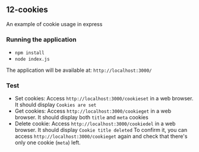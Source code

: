 ## 12-cookies
An example of cookie usage in express

### Running the application
  - `npm install`
  - `node index.js`

The application will be available at: `http://localhost:3000/`

### Test
  - Set cookies:
    Access `http://localhost:3000/cookieset` in a web browser. It should display
    `Cookies are set`
  - Get cookies:
    Access `http://localhost:3000/cookieget` in a web browser. It should display
    both `title` and `meta` cookies
  - Delete cookie:
    Access `http://localhost:3000/cookiedel` in a web browser. It should display
    `Cookie title deleted`
    To confirm it, you can access `http://localhost:3000/cookieget` again and
    check that there's only one cookie (`meta`) left.
